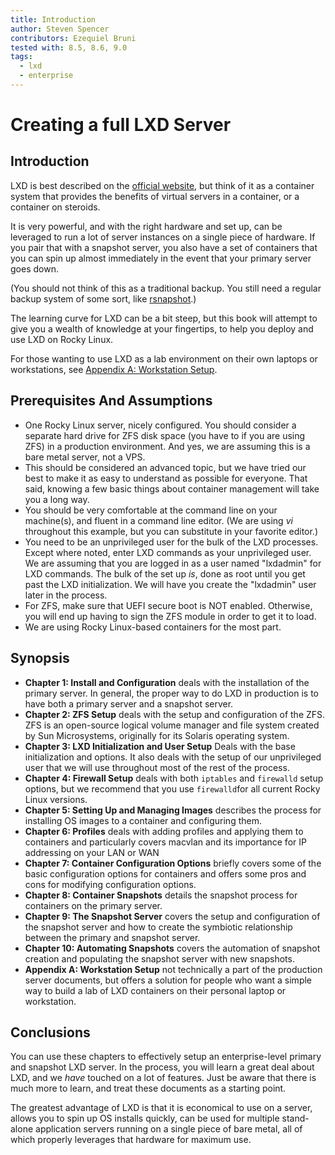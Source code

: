 ```yaml
---
title: Introduction 
author: Steven Spencer
contributors: Ezequiel Bruni
tested with: 8.5, 8.6, 9.0
tags:
  - lxd
  - enterprise
---
```


# Creating a full LXD Server

## Introduction

LXD is best described on the [official website](https://linuxcontainers.org/lxd/introduction/), but think of it as a container system that provides the benefits of virtual servers in a container, or a container on steroids.

It is very powerful, and with the right hardware and set up, can be leveraged to run a lot of server instances on a single piece of hardware. If you pair that with a snapshot server, you also have a set of containers that you can spin up almost immediately in the event that your primary server goes down.

(You should not think of this as a traditional backup. You still need a regular backup system of some sort, like [rsnapshot](../../guides/backup/rsnapshot_backup.md).)

The learning curve for LXD can be a bit steep, but this book will attempt to give you a wealth of knowledge at your fingertips, to help you deploy and use LXD on Rocky Linux.

For those wanting to use LXD as a lab environment on their own laptops or workstations, see [Appendix A: Workstation Setup](30-appendix_a.md).

## Prerequisites And Assumptions

* One Rocky Linux server, nicely configured. You should consider a separate hard drive for ZFS disk space (you have to if you are using ZFS) in a production environment. And yes, we are assuming this is a bare metal server, not a VPS.
* This should be considered an advanced topic, but we have tried our best to make it as easy to understand as possible for everyone. That said, knowing a few basic things about container management will take you a long way.
* You should be very comfortable at the command line on your machine(s), and fluent in a command line editor. (We are using _vi_ throughout this example, but you can substitute in your favorite editor.)
* You need to be an unprivileged user for the bulk of the LXD processes. Except where noted, enter LXD commands as your unprivileged user. We are assuming that you are logged in as a user named "lxdadmin" for LXD commands. The bulk of the set up _is_, done as root until you get past the LXD initialization. We will have you create the "lxdadmin" user later in the process.
* For ZFS, make sure that UEFI secure boot is NOT enabled. Otherwise, you will end up having to sign the ZFS module in order to get it to load.
* We are using Rocky Linux-based containers for the most part. 

## Synopsis

* **Chapter 1: Install and Configuration** deals with the installation of the primary server. In general, the proper way to do LXD in production is to have both a primary server and a snapshot server.
* **Chapter 2: ZFS Setup** deals with the setup and configuration of the ZFS. ZFS is an open-source logical volume manager and file system created by Sun Microsystems, originally for its Solaris operating system.
* **Chapter 3: LXD Initialization and User Setup** Deals with the base initialization and options. It also deals with the setup of our unprivileged user that we will use throughout most of the rest of the process.
* **Chapter 4: Firewall Setup** deals with both `iptables` and `firewalld` setup options, but we recommend that you use `firewalld`for all current Rocky Linux versions.
* **Chapter 5: Setting Up and Managing Images** describes the process for installing OS images to a container and configuring them.
* **Chapter 6: Profiles** deals with adding profiles and applying them to containers and particularly covers macvlan and its importance for IP addressing on your LAN or WAN
* **Chapter 7: Container Configuration Options** briefly covers some of the basic configuration options for containers and offers some pros and cons for modifying configuration options.
* **Chapter 8: Container Snapshots** details the snapshot process for containers on the primary server.
* **Chapter 9: The Snapshot Server** covers the setup and configuration of the snapshot server and how to create the symbiotic relationship between the primary and snapshot server. 
* **Chapter 10: Automating Snapshots** covers the automation of snapshot creation and populating the snapshot server with new snapshots.
* **Appendix A: Workstation Setup** not technically a part of the production server documents, but offers a solution for people who want a simple way to build a lab of LXD containers on their personal laptop or workstation.  

## Conclusions

You can use these chapters to effectively setup an enterprise-level primary and snapshot LXD server. In the process, you will learn a great deal about LXD, and we *have* touched on a lot of features. Just be aware that there is much more to learn, and treat these documents as a starting point.

The greatest advantage of LXD is that it is economical to use on a server, allows you to spin up OS installs quickly, can be used for multiple stand-alone application servers running on a single piece of bare metal, all of which properly leverages that hardware for maximum use.
